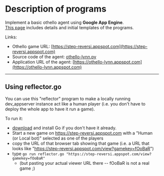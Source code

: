 # Description of programs
Implement a basic othello agent using __Google App Engine__.  
[This page](https://github.com/LingyingWu/hw7) includes details and initial templates of the programs.  

Links:
- Othello game URL: [https://step-reversi.appspot.com](https://step-reversi.appspot.com)    
- Source code of the agent: [othello-lynn.py](https://github.com/LingyingWu/STEP2017/blob/master/week7/othello-lynn.py)  
- Application URL of the agent: [https://othello-lynn.appspot.com](https://othello-lynn.appspot.com)

***
## Using reflector.go

You can use this "reflector" program to make a locally running dev_appserver instance act like a human player (i.e. you don't have to deploy the whole app to have it run a game).

To run it:
* [download](https://golang.org/dl/) and install Go if you don't have it already.
* Start a new game on https://step-reversi.appspot.com with a "Human (or Local bot)" selected as one of the players
* copy the URL of that browser tab showing that game (i.e. a URL that looks like "https://step-reversi.appspot.com/view?gamekey=fOoBaR")
* type `go run reflector.go "https://step-reversi.appspot.com/view?gamekey=fOoBaR"`
    * (but pasting your actual viewer URL there -- fOoBaR is not a real game ;)
